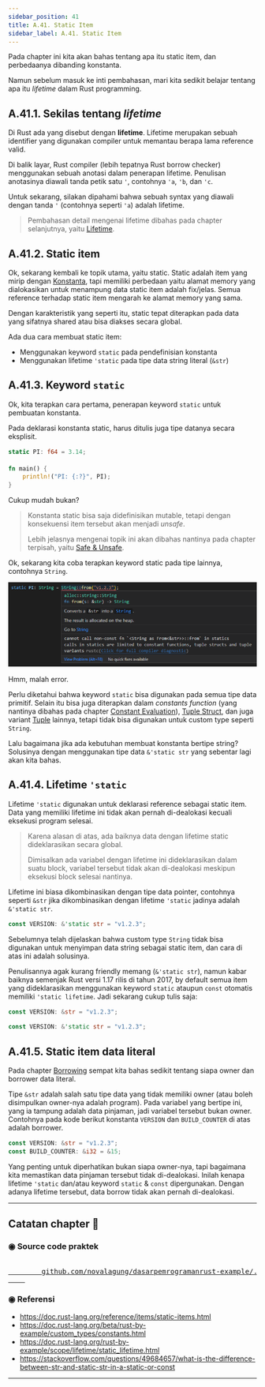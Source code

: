 ```yaml
---
sidebar_position: 41
title: A.41. Static Item
sidebar_label: A.41. Static Item
---
```


Pada chapter ini kita akan bahas tentang apa itu static item, dan perbedaanya dibanding konstanta.

Namun sebelum masuk ke inti pembahasan, mari kita sedikit belajar tentang apa itu *lifetime* dalam Rust programming.

## A.41.1. Sekilas tentang *lifetime*

Di Rust ada yang disebut dengan **lifetime**. Lifetime merupakan sebuah identifier yang digunakan compiler untuk memantau berapa lama reference valid.

Di balik layar, Rust compiler (lebih tepatnya Rust borrow checker) menggunakan sebuah anotasi dalam penerapan lifetime. Penulisan anotasinya diawali tanda petik satu `'`, contohnya `'a`, `'b`, dan `'c`.

Untuk sekarang, silakan dipahami bahwa sebuah syntax yang diawali dengan tanda `'` (contohnya seperti `'a`) adalah lifetime.

> Pembahasan detail mengenai lifetime dibahas pada chapter selanjutnya, yaitu [Lifetime](/basic/lifetime).

## A.41.2. Static item

Ok, sekarang kembali ke topik utama, yaitu static. Static adalah item yang mirip dengan [Konstanta](/basic/konstanta), tapi memiliki perbedaan yaitu alamat memory yang dialokasikan untuk menampung data static item adalah fix/jelas. Semua reference terhadap static item mengarah ke alamat memory yang sama.

Dengan karakteristik yang seperti itu, static tepat diterapkan pada data yang sifatnya shared atau bisa diakses secara global.

Ada dua cara membuat static item:

- Menggunakan keyword `static` pada pendefinisian konstanta
- Menggunakan lifetime `'static` pada tipe data string literal (`&str`)

## A.41.3. Keyword `static`

Ok, kita terapkan cara pertama, penerapan keyword `static` untuk pembuatan konstanta.

Pada deklarasi konstanta static, harus ditulis juga tipe datanya secara eksplisit.

```rust
static PI: f64 = 3.14;

fn main() {
    println!("PI: {:?}", PI);
}
```

Cukup mudah bukan?

> Konstanta static bisa saja didefinisikan mutable, tetapi dengan konsekuensi item tersebut akan menjadi *unsafe*.
>
> Lebih jelasnya mengenai topik ini akan dibahas nantinya pada chapter terpisah, yaitu [Safe & Unsafe](/wip/safe-unsafe).

Ok, sekarang kita coba terapkan keyword static pada tipe lainnya, contohnya `String`.

![Static string](img/static-1.png)

Hmm, malah error.

Perlu diketahui bahwa keyword `static` bisa digunakan pada semua tipe data primitif. Selain itu bisa juga diterapkan dalam *constants function* (yang nantinya dibahas pada chapter [Constant Evaluation](/wip/constant-evaluation)), [Tuple Struct](/basic/struct#a247-tuple-struct), dan juga variant [Tuple](/basic/tuple) lainnya, tetapi tidak bisa digunakan untuk custom type seperti `String`.

Lalu bagaimana jika ada kebutuhan membuat konstanta bertipe string? Solusinya dengan menggunakan tipe data `&'static str` yang sebentar lagi akan kita bahas.

## A.41.4. Lifetime `'static`

Lifetime `'static` digunakan untuk deklarasi reference sebagai static item. Data yang memiliki lifetime ini tidak akan pernah di-dealokasi kecuali eksekusi program selesai.

> Karena alasan di atas, ada baiknya data dengan lifetime static dideklarasikan secara global.
>
> Dimisalkan ada variabel dengan lifetime ini dideklarasikan dalam suatu block, variabel tersebut tidak akan di-dealokasi meskipun eksekusi block selesai nantinya.

Lifetime ini biasa dikombinasikan dengan tipe data pointer, contohnya seperti `&str` jika dikombinasikan dengan lifetime `'static` jadinya adalah `&'static str`.

```rust
const VERSION: &'static str = "v1.2.3";
```

Sebelumnya telah dijelaskan bahwa custom type `String` tidak bisa digunakan untuk menyimpan data string sebagai static item, dan cara di atas ini adalah solusinya.

Penulisannya agak kurang friendly memang (`&'static str`), namun kabar baiknya semenjak Rust versi 1.17 rilis di tahun 2017, by default semua item yang dideklarasikan menggunakan keyword `static` ataupun `const` otomatis memiliki `'static lifetime`. Jadi sekarang cukup tulis saja:

```rust
const VERSION: &str = "v1.2.3";
```

```rust
const VERSION: &'static str = "v1.2.3";
```

## A.41.5. Static item data literal

Pada chapter [Borrowing](/basic/borrowing#a347-owner-dan-borrower-data-literal) sempat kita bahas sedikit tentang siapa owner dan borrower data literal.

Tipe `&str` adalah salah satu tipe data yang tidak memiliki owner (atau boleh disimpulkan owner-nya adalah program). Pada variabel yang bertipe ini, yang ia tampung adalah data pinjaman, jadi variabel tersebut bukan owner. Contohnya pada kode berikut konstanta `VERSION` dan `BUILD_COUNTER` di atas adalah borrower.

```rust
const VERSION: &str = "v1.2.3";
const BUILD_COUNTER: &i32 = &15;
```

Yang penting untuk diperhatikan bukan siapa owner-nya, tapi bagaimana kita memastikan data pinjaman tersebut tidak di-dealokasi. Inilah kenapa lifetime `'static` dan/atau keyword `static` & `const` dipergunakan. Dengan adanya lifetime tersebut, data borrow tidak akan pernah di-dealokasi.

---

## Catatan chapter 📑

### ◉ Source code praktek

<pre>
    <a href="https://github.com/novalagung/dasarpemrogramanrust-example/tree/master/static_example">
        github.com/novalagung/dasarpemrogramanrust-example/../static_example
    </a>
</pre>

### ◉ Referensi

- https://doc.rust-lang.org/reference/items/static-items.html
- https://doc.rust-lang.org/beta/rust-by-example/custom_types/constants.html
- https://doc.rust-lang.org/rust-by-example/scope/lifetime/static_lifetime.html
- https://stackoverflow.com/questions/49684657/what-is-the-difference-between-str-and-static-str-in-a-static-or-const

---
